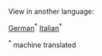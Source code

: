 

<!--- THIS IS A SUPER UNIQUE IDENTIFIER -->

View in another language:

 [German](../de/test)<sup>\*</sup> [Italian](../it/test)<sup>\*</sup> 

<sup>\*</sup> machine translated
